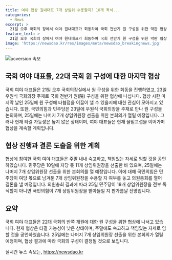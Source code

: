 ```yaml
---
title: 여야 협상 원내대표 7개 상임위 수용할까? 18개 독식...
categories:
  - News
excerpt: >
  21일 오후 국회의 장에서 여야 원내대표가 회동하여 국회 전반기 원 구성을 위한 막판 협상에 나섰다. 우원식 국회의장이 협상 마감을 통보한 가운데, 여야는 타결 가능성에 관한 관측을 제기하고 있다. 추경호 국민의힘 원내대표와 박찬대 민주당 원내대표는 원 구성을 논의하기 위해 우원식 국회의장 주재로 만날 예정이며, 25일에는 나머지 7개 상임위원장 선출을 위한 본회의가 예정되어 있다. 압박 전략과 의원총회를 통해 원 구성을 결정짓게 될 것으로 보인다.
feature_text: >
  21일 오후 국회의 장에서 여야 원내대표가 회동하여 국회 전반기 원 구성을 위한 막판 협상에 나섰다. 우원식 국회의장이 협상 마감을 통보한 가운데, 여야는 타결 가능성에 관한 관측을 제기하고 있다. 추경호 국민의힘 원내대표와 박찬대 민주당 원내대표는 원 구성을 논의하기 위해 우원식 국회의장 주재로 만날 예정이며, 25일에는 나머지 7개 상임위원장 선출을 위한 본회의가 예정되어 있다. 압박 전략과 의원총회를 통해 원 구성을 결정짓게 될 것으로 보인다.
image: 'https://newsdao.kr/res/images/meta/newsdao_breakingnews.jpg'
---
```


<p><img src="https://newsdao.kr/res/images/meta/newsdao_breakingnews.jpg" alt="pcversion 속보" /></p>

<h2 data-ke-size="size26">국회 여야 대표들, 22대 국회 원 구성에 대한 마지막 협상</h2>

<p>국회 여야 대표들은 21일 오후 국회의장실에서 원 구성을 위한 회동을 진행하였고, 23일 우원식 국회의장 주재로 국회 전반기 원(院) 구성을 위한 협상에 나섭니다. 협상 시한 마지막 날인 25일에 원 구성에 타협점을 이끌어 낼 수 있을지에 대한 관심이 모아지고 있습니다. 또한, 국민의힘과 민주당은 23일에 우원식 국회의장을 주재로 만나 원 구성을 논의하며, 25일에는 나머지 7개 상임위원장 선출을 위한 본회의가 열릴 예정입니다. 그러나 현재 타결 가능성은 높지 않은 상태이며, 여야 대표들은 현재 물밑교섭을 이어가며 협상을 계속할 계획입니다.</p>

<p data-ke-size="size16"></p>

<h2 data-ke-size="size24">협상 진행과 결론 도출을 위한 계획</h2>

<p>협상에 참여한 국회 여야 대표들은 주말 내내 숙고하고, 책임있는 자세로 임할 것을 공언하였습니다. 민주당은 10일에 자당 몫 11개 상임위원장을 선출한 바 있으며, 25일에는 나머지 7개 상임위원장 선출을 위한 본회의를 열 예정입니다. 이에 대해 국민의힘은 민주당이 여당 몫으로 남겨둔 7개 상임위원장을 수용할 지 여부를 놓고 의원총회를 열어 결론을 낼 예정입니다. 의원총회 결과에 따라 25일 민주당이 18개 상임위원장을 전부 독식할지 아니면 국민의힘이 7개 상임위원장을 받아들일 지 판가름날 전망입니다.</p>

<p data-ke-size="size16"></p>

<h2 data-ke-size="size24">요약</h2>

<p>국회 여야 대표들은 22대 국회의 반쪽 개원에 대한 원 구성을 위한 협상에 나서고 있습니다. 현재 협상은 타결 가능성이 낮은 상태이며, 주말에도 숙고하고 책임있는 자세로 임할 것을 공언하였습니다. 25일에는 나머지 7개 상임위원장 선출을 위한 본회의가 열릴 예정이며, 협상 결과에 따라 국회의 구성이 결정될 것으로 보입니다.</p>
실시간 뉴스 속보는, <a href="https://newsdao.kr" rel="dofollow">https://newsdao.kr</a>


